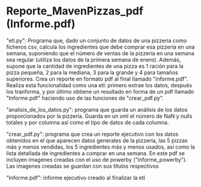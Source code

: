 # Reporte_MavenPizzas_pdf (Informe.pdf)
"etl.py": Programa que, dado un conjunto de datos de una pizzería como ficheros csv, calcula los ingredientes que debe comprar esa pizzería en una semana, suponiendo que el número de ventas de la pizzería en una semana sea regular (utiliza los datos de la primera semana de enero). Además, supone que la cantidad de ingredientes de una pizza es 1 ración para la pizza pequeña, 2 para la mediana, 3 para la grande y 4 para tamaños superiores. Crea un reporte en formato pdf al final llamado "informe.pdf". Realiza esta funcionalidad como una etl: primero extrae los datos, después los tranforma, y por último obtiene un resultado en forma de un pdf llamado "Informe.pdf" haciendo uso de las funciones de "crear_pdf.py".

"analisis_de_los_datos.py": programa que guarda un análisis de los datos proporcionados por la pizzería. Guarda en un xml el número de NaN y nulls totales y por columna así como el tipo de datos de cada columna.

"crear_pdf.py": programa que crea un reporte ejecutivo con los datos obtenidos en el que aparecen datos generales de la pizzería, las 5 pizzas más y menos vendidas, los 5 ingredientes más y menos usados, así como la lista detallada de ingredientes a comprar en una semana. En este pdf se incluyen imagenes creadas con el uso de powerby ("Informe_powerby"). Las imagenes creadas se guardan con sus títulos respectivos

"Informe.pdf": informe ejecutivo creado al finalizar la etl
